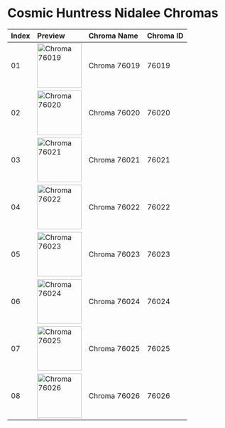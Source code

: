 # Cosmic Huntress Nidalee Chromas

| Index | Preview | Chroma Name | Chroma ID |
|:---|:---|:---|:---|
| 01 | <img src='https://raw.communitydragon.org/latest/plugins/rcp-be-lol-game-data/global/default/v1/champion-chroma-images/76/76019.png' alt='Chroma 76019' width='100'> | Chroma 76019 | 76019 |
| 02 | <img src='https://raw.communitydragon.org/latest/plugins/rcp-be-lol-game-data/global/default/v1/champion-chroma-images/76/76020.png' alt='Chroma 76020' width='100'> | Chroma 76020 | 76020 |
| 03 | <img src='https://raw.communitydragon.org/latest/plugins/rcp-be-lol-game-data/global/default/v1/champion-chroma-images/76/76021.png' alt='Chroma 76021' width='100'> | Chroma 76021 | 76021 |
| 04 | <img src='https://raw.communitydragon.org/latest/plugins/rcp-be-lol-game-data/global/default/v1/champion-chroma-images/76/76022.png' alt='Chroma 76022' width='100'> | Chroma 76022 | 76022 |
| 05 | <img src='https://raw.communitydragon.org/latest/plugins/rcp-be-lol-game-data/global/default/v1/champion-chroma-images/76/76023.png' alt='Chroma 76023' width='100'> | Chroma 76023 | 76023 |
| 06 | <img src='https://raw.communitydragon.org/latest/plugins/rcp-be-lol-game-data/global/default/v1/champion-chroma-images/76/76024.png' alt='Chroma 76024' width='100'> | Chroma 76024 | 76024 |
| 07 | <img src='https://raw.communitydragon.org/latest/plugins/rcp-be-lol-game-data/global/default/v1/champion-chroma-images/76/76025.png' alt='Chroma 76025' width='100'> | Chroma 76025 | 76025 |
| 08 | <img src='https://raw.communitydragon.org/latest/plugins/rcp-be-lol-game-data/global/default/v1/champion-chroma-images/76/76026.png' alt='Chroma 76026' width='100'> | Chroma 76026 | 76026 |
